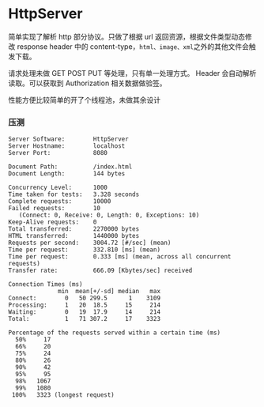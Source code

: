 # HttpServer

简单实现了解析 http 部分协议。只做了根据 url 返回资源，根据文件类型动态修改 response header 中的 content-type，`html、image、xml`之外的其他文件会触发下载。 

请求处理未做 GET POST PUT 等处理，只有单一处理方式。 Header 会自动解析读取。可以获取到 Authorization 相关数据做验签。

性能方便比较简单的开了个线程池，未做其余设计

<span id="ab"> </span>

### 压测

```shell
Server Software:        HttpServer
Server Hostname:        localhost
Server Port:            8080

Document Path:          /index.html
Document Length:        144 bytes

Concurrency Level:      1000
Time taken for tests:   3.328 seconds
Complete requests:      10000
Failed requests:        10
   (Connect: 0, Receive: 0, Length: 0, Exceptions: 10)
Keep-Alive requests:    0
Total transferred:      2270000 bytes
HTML transferred:       1440000 bytes
Requests per second:    3004.72 [#/sec] (mean)
Time per request:       332.810 [ms] (mean)
Time per request:       0.333 [ms] (mean, across all concurrent requests)
Transfer rate:          666.09 [Kbytes/sec] received

Connection Times (ms)
              min  mean[+/-sd] median   max
Connect:        0   50 299.5      1    3109
Processing:     1   20  18.5     15     214
Waiting:        0   19  17.9     14     214
Total:          1   71 307.2     17    3323

Percentage of the requests served within a certain time (ms)
  50%     17
  66%     20
  75%     24
  80%     26
  90%     42
  95%     95
  98%   1067
  99%   1080
 100%   3323 (longest request)

```

